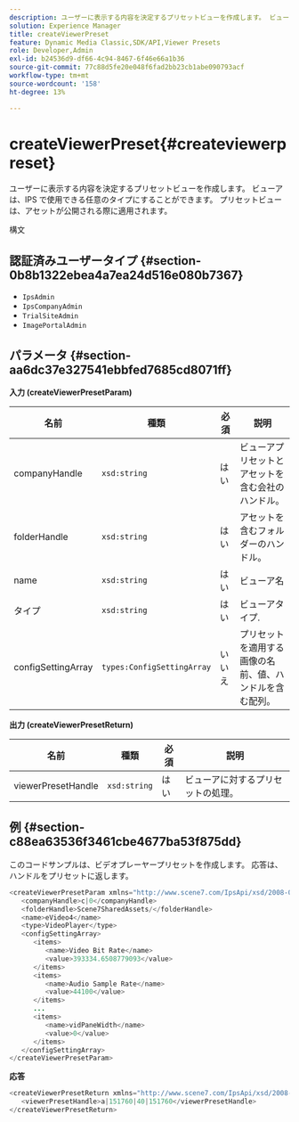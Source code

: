 ```yaml
---
description: ユーザーに表示する内容を決定するプリセットビューを作成します。 ビューアは、IPS で使用できる任意のタイプにすることができます。 プリセットビューは、アセットが公開される際に適用されます。
solution: Experience Manager
title: createViewerPreset
feature: Dynamic Media Classic,SDK/API,Viewer Presets
role: Developer,Admin
exl-id: b24536d9-df66-4c94-8467-6f46e66a1b36
source-git-commit: 77c88d5fe20e048f6fad2bb23cb1abe090793acf
workflow-type: tm+mt
source-wordcount: '158'
ht-degree: 13%

---
```


# createViewerPreset{#createviewerpreset}

ユーザーに表示する内容を決定するプリセットビューを作成します。 ビューアは、IPS で使用できる任意のタイプにすることができます。 プリセットビューは、アセットが公開される際に適用されます。

構文

## 認証済みユーザータイプ {#section-0b8b1322ebea4a7ea24d516e080b7367}

* `IpsAdmin`
* `IpsCompanyAdmin`
* `TrialSiteAdmin`
* `ImagePortalAdmin`

## パラメータ {#section-aa6dc37e327541ebbfed7685cd8071ff}

**入力 (createViewerPresetParam)**

| 名前 | 種類 | 必須 | 説明 |
|---|---|---|---|
| companyHandle | `xsd:string` | はい | ビューアプリセットとアセットを含む会社のハンドル。 |
| folderHandle | `xsd:string` | はい | アセットを含むフォルダーのハンドル。 |
| name | `xsd:string` | はい | ビューア名 |
| タイプ | `xsd:string` | はい | ビューアタイプ. |
| configSettingArray | `types:ConfigSettingArray` | いいえ | プリセットを適用する画像の名前、値、ハンドルを含む配列。 |

**出力 (createViewerPresetReturn)**

| 名前 | 種類 | 必須 | 説明 |
|---|---|---|---|
| viewerPresetHandle | `xsd:string` | はい | ビューアに対するプリセットの処理。 |

## 例 {#section-c88ea63536f3461cbe4677ba53f875dd}

このコードサンプルは、ビデオプレーヤープリセットを作成します。 応答は、ハンドルをプリセットに返します。

```java
<createViewerPresetParam xmlns="http://www.scene7.com/IpsApi/xsd/2008-01-15">
   <companyHandle>c|0</companyHandle>
   <folderHandle>Scene7SharedAssets/</folderHandle>
   <name>eVideo4</name>
   <type>VideoPlayer</type>
   <configSettingArray>
      <items>
         <name>Video Bit Rate</name>
         <value>393334.6508779093</value>
      </items>
      <items>
         <name>Audio Sample Rate</name>
         <value>44100</value>
      </items>
      ...
      <items>
         <name>vidPaneWidth</name>
         <value>0</value>
      </items>
   </configSettingArray>
</createViewerPresetParam>
```

**応答**

```java
<createViewerPresetReturn xmlns="http://www.scene7.com/IpsApi/xsd/2008-01-15">
   <viewerPresetHandle>a|151760|40|151760</viewerPresetHandle>
</createViewerPresetReturn>
```
